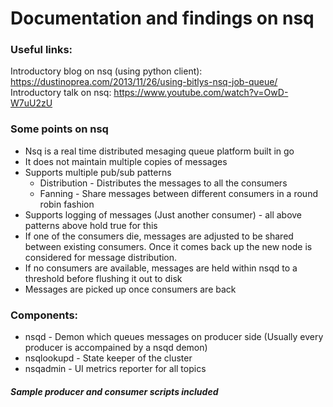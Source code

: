 # Documentation and findings on nsq

### Useful links:
Introductory blog on nsq (using python client): https://dustinoprea.com/2013/11/26/using-bitlys-nsq-job-queue/
Introductory talk on nsq:  https://www.youtube.com/watch?v=OwD-W7uU2zU


### Some points on nsq
* Nsq is a real time distributed mesaging queue platform built in go 
* It does not maintain multiple copies of messages
* Supports multiple pub/sub patterns
	- Distribution - Distributes the messages to all the consumers
	- Fanning - Share messages between different consumers in a round robin fashion
* Supports logging of messages (Just another consumer) - all above patterns above hold true for this
* If one of the consumers die, messages are adjusted to be shared between existing consumers. Once it comes back up the new node is considered for message distribution.
* If no consumers are available, messages are held within nsqd to a threshold before flushing it out to disk
* Messages are picked up once consumers are back

### Components:
* nsqd - Demon which queues messages on producer side (Usually every producer is accompained by a nsqd demon)
* nsqlookupd - State keeper of the cluster
* nsqadmin - UI metrics reporter for all topics

##### Sample producer and consumer scripts included
